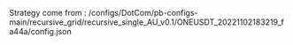 Strategy come from : /configs/DotCom/pb-configs-main/recursive_grid/recursive_single_AU_v0.1/ONEUSDT_20221102183219_fa44a/config.json